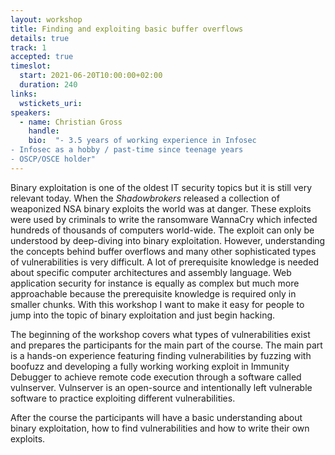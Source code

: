 ```yaml
---
layout: workshop
title: Finding and exploiting basic buffer overflows
details: true
track: 1
accepted: true
timeslot:
  start: 2021-06-20T10:00:00+02:00
  duration: 240
links:
  wstickets_uri: 
speakers:
  - name: Christian Gross
    handle: 
    bio:  "- 3.5 years of working experience in Infosec 
- Infosec as a hobby / past-time since teenage years 
- OSCP/OSCE holder"
---
```


Binary exploitation is one of the oldest IT security topics but it is still very relevant today.
When the *Shadowbrokers* released a collection of weaponized NSA binary exploits the world was at danger.
These exploits were used by criminals to write the ransomware WannaCry which infected hundreds of thousands of computers world-wide.
The exploit can only be understood by deep-diving into binary exploitation.
However, understanding the concepts behind buffer overflows and many other sophisticated types of vulnerabilities is very difficult.
A lot of prerequisite knowledge is needed about specific computer architectures and assembly language.
Web application security for instance is equally as complex but much more approachable because the prerequisite knowledge is required only in smaller chunks.
With this workshop I want to make it easy for people to jump into the topic of binary exploitation and just begin hacking.

The beginning of the workshop covers what types of vulnerabilities exist and prepares the participants for the main part of the course.
The main part is a hands-on experience featuring finding vulnerabilities by fuzzing with boofuzz and developing a fully working working exploit in Immunity Debugger to achieve remote code execution through a software called vulnserver.
Vulnserver is an open-source and intentionally left vulnerable software to practice exploiting different vulnerabilities.

After the course the participants will have a basic understanding about binary exploitation, how to find vulnerabilities and how to write their own exploits.